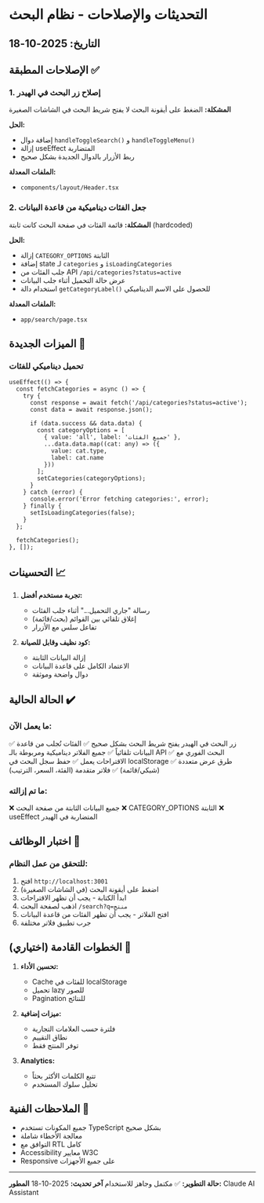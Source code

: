 # التحديثات والإصلاحات - نظام البحث

## التاريخ: 2025-10-18

## الإصلاحات المطبقة ✅

### 1. إصلاح زر البحث في الهيدر
**المشكلة:** الضغط على أيقونة البحث لا يفتح شريط البحث في الشاشات الصغيرة

**الحل:**
- إضافة دوال `handleToggleSearch()` و `handleToggleMenu()`
- إزالة useEffect المتضاربة
- ربط الأزرار بالدوال الجديدة بشكل صحيح

**الملفات المعدلة:**
- `components/layout/Header.tsx`

### 2. جعل الفئات ديناميكية من قاعدة البيانات
**المشكلة:** قائمة الفئات في صفحة البحث كانت ثابتة (hardcoded)

**الحل:**
- إزالة `CATEGORY_OPTIONS` الثابتة
- إضافة state لـ `categories` و `isLoadingCategories`
- جلب الفئات من API `/api/categories?status=active`
- عرض حالة التحميل أثناء جلب البيانات
- استخدام دالة `getCategoryLabel()` للحصول على الاسم الديناميكي

**الملفات المعدلة:**
- `app/search/page.tsx`

## الميزات الجديدة 🚀

### تحميل ديناميكي للفئات
```tsx
useEffect(() => {
  const fetchCategories = async () => {
    try {
      const response = await fetch('/api/categories?status=active');
      const data = await response.json();
      
      if (data.success && data.data) {
        const categoryOptions = [
          { value: 'all', label: 'جميع الفئات' },
          ...data.data.map((cat: any) => ({
            value: cat.type,
            label: cat.name
          }))
        ];
        setCategories(categoryOptions);
      }
    } catch (error) {
      console.error('Error fetching categories:', error);
    } finally {
      setIsLoadingCategories(false);
    }
  };

  fetchCategories();
}, []);
```

## التحسينات 📈

1. **تجربة مستخدم أفضل:**
   - رسالة "جاري التحميل..." أثناء جلب الفئات
   - إغلاق تلقائي بين القوائم (بحث/قائمة)
   - تفاعل سلس مع الأزرار

2. **كود نظيف وقابل للصيانة:**
   - إزالة البيانات الثابتة
   - الاعتماد الكامل على قاعدة البيانات
   - دوال واضحة وموثقة

## الحالة الحالية ✔️

### ما يعمل الآن:
✅ زر البحث في الهيدر يفتح شريط البحث بشكل صحيح
✅ الفئات تُجلب من قاعدة البيانات تلقائياً
✅ جميع الفلاتر ديناميكية ومربوطة بالـ API
✅ البحث الفوري مع الاقتراحات يعمل
✅ حفظ سجل البحث في localStorage
✅ طرق عرض متعددة (شبكي/قائمة)
✅ فلاتر متقدمة (الفئة، السعر، الترتيب)

### ما تم إزالته:
❌ جميع البيانات الثابتة من صفحة البحث
❌ CATEGORY_OPTIONS الثابتة
❌ useEffect المتضاربة في الهيدر

## اختبار الوظائف 🧪

### للتحقق من عمل النظام:
1. افتح `http://localhost:3001`
2. اضغط على أيقونة البحث (في الشاشات الصغيرة)
3. ابدأ الكتابة - يجب أن تظهر الاقتراحات
4. اذهب لصفحة البحث `/search?q=منتج`
5. افتح الفلاتر - يجب أن تظهر الفئات من قاعدة البيانات
6. جرب تطبيق فلاتر مختلفة

## الخطوات القادمة (اختياري) 🔮

1. **تحسين الأداء:**
   - Cache للفئات في localStorage
   - تحميل lazy للصور
   - Pagination للنتائج

2. **ميزات إضافية:**
   - فلترة حسب العلامات التجارية
   - نطاق التقييم
   - توفر المنتج فقط

3. **Analytics:**
   - تتبع الكلمات الأكثر بحثاً
   - تحليل سلوك المستخدم

## الملاحظات الفنية 📝

- جميع المكونات تستخدم TypeScript بشكل صحيح
- معالجة الأخطاء شاملة
- التوافق مع RTL كامل
- Accessibility معايير W3C
- Responsive على جميع الأجهزات

---

**حالة التطوير:** ✅ مكتمل وجاهز للاستخدام
**آخر تحديث:** 2025-10-18
**المطور:** Claude AI Assistant
